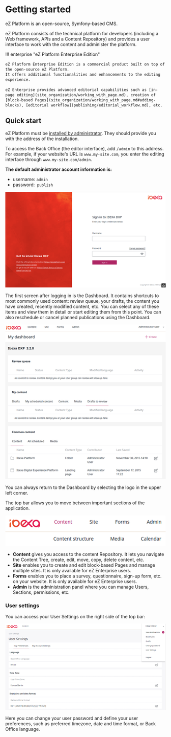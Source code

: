 # Getting started

eZ Platform is an open-source, Symfony-based CMS.

eZ Platform consists of the technical platform for developers
(including a Web framework, APIs and a Content Repository)
and provides a user interface to work with the content and administer the platform.

!!! enterprise "eZ Platform Enterprise Edition"

    eZ Platform Enterprise Edition is a commercial product built on top of the open-source eZ Platform.
    It offers additional functionalities and enhancements to the editing experience.

    eZ Enterprise provides advanced editorial capabilities such as [in-page editing](site_organization/working_with_page.md), creation of [block-based Pages](site_organization/working_with_page.md#adding-blocks), [editorial workflow](publishing/editorial_workflow.md), etc.

## Quick start

eZ Platform must be [installed by administrator](https://doc.ibexa.co/en/latest/getting_started/install_ez_platform/).
They should provide you with the address of the installation.

To access the Back Office (the editor interface), add `/admin` to this address.
For example, if your website's URL is `www.my-site.com`, you enter the editing interface through `www.my-site.com/admin`.

**The default administrator account information is:**

- username: `admin`
- password:` publish`

![Login screen](img/login_form.png "Login screen")

The first screen after logging in is the Dashboard. It contains shortcuts to most commonly used content:
review queue, your drafts, the content you have created, recently modified content, etc.
You can select any of these items and view them in detail or start editing them from this point.
You can also reschedule or cancel planned publications using the Dashboard.

![Dashboard](img/dashboard.png "Dashboard")

You can always return to the Dashboard by selecting the logo in the upper left corner.

The top bar allows you to move between important sections of the application.

![Top bar](img/top_bar.png "Top bar")

- **Content** gives you access to the content Repository.
It lets you navigate the Content Tree, create, edit, move, copy, delete content, etc.
- **Site** enables you to create and edit block-based Pages and manage multiple sites. It is only available for eZ Enterprise users.
- **Forms** enables you to place a survey, questionnaire, sign-up form, etc. on your website. It is only available for eZ Enterprise users.
- **Admin** is the administration panel where you can manage Users, Sections, permissions, etc.

### User settings

You can access your User Settings on the right side of the top bar:

![User preferences menu](img/user_preferences.png)

Here you can change your user password and define your user preferences,
such as preferred timezone, date and time format, or Back Office language.
